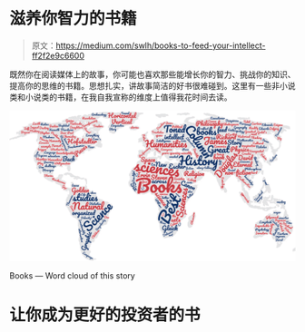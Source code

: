 # 滋养你智力的书籍

> 原文：<https://medium.com/swlh/books-to-feed-your-intellect-ff2f2e9c6600>

既然你在阅读媒体上的故事，你可能也喜欢那些能增长你的智力、挑战你的知识、提高你的思维的书籍。思想扎实，讲故事简洁的好书很难碰到。这里有一些非小说类和小说类的书籍，在我自我宣称的维度上值得我花时间去读。

![](img/a2fbbba3fee5bf3f6ed8fed1110b9ab3.png)

Books — Word cloud of this story

# 让你成为更好的投资者的书
